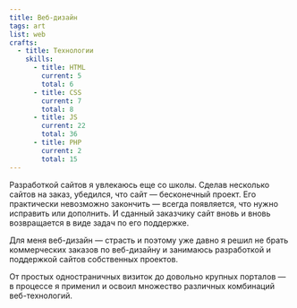 ```yaml
---
title: Веб-дизайн
tags: art
list: web
crafts:
  - title: Технологии
    skills:
      - title: HTML
        current: 5
        total: 6
      - title: CSS
        current: 7
        total: 8
      - title: JS
        current: 22
        total: 36
      - title: PHP
        current: 2
        total: 15
---
```


Разработкой сайтов я увлекаюсь еще со школы. Сделав несколько сайтов на заказ, убедился, что сайт — бесконечный проект. Его практически невозможно закончить — всегда появляется, что нужно исправить или дополнить. И сданный заказчику сайт вновь и вновь возвращается в виде задач по его поддержке.

Для меня веб-дизайн — страсть и поэтому уже давно я решил не брать коммерческих заказов по веб-дизайну и занимаюсь разработкой и поддержкой сайтов собственных проектов.

От простых одностраничных визиток до довольно крупных порталов — в процессе я применил и освоил множество различных комбинаций веб-технологий.

<my-area :area="$frontmatter" />